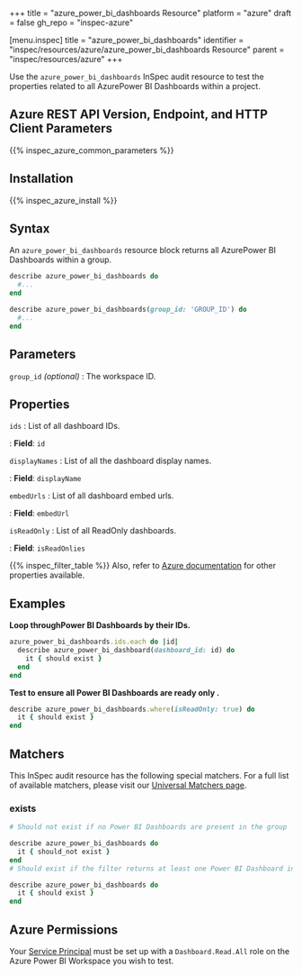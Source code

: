 +++
title = "azure_power_bi_dashboards Resource"
platform = "azure"
draft = false
gh_repo = "inspec-azure"

[menu.inspec]
title = "azure_power_bi_dashboards"
identifier = "inspec/resources/azure/azure_power_bi_dashboards Resource"
parent = "inspec/resources/azure"
+++

Use the `azure_power_bi_dashboards` InSpec audit resource to test the properties related to all AzurePower BI Dashboards within a project.

## Azure REST API Version, Endpoint, and HTTP Client Parameters

{{% inspec_azure_common_parameters %}}

## Installation

{{% inspec_azure_install %}}

## Syntax

An `azure_power_bi_dashboards` resource block returns all AzurePower BI Dashboards within a group.

```ruby
describe azure_power_bi_dashboards do
  #...
end
```

```ruby
describe azure_power_bi_dashboards(group_id: 'GROUP_ID') do
  #...
end
```

## Parameters

`group_id` _(optional)_
: The workspace ID.

## Properties

`ids`
: List of all dashboard IDs.

: **Field**: `id`

`displayNames`
: List of all the dashboard display names.

: **Field**: `displayName`

`embedUrls`
: List of all dashboard embed urls.

: **Field**: `embedUrl`

`isReadOnly`
: List of all ReadOnly dashboards.

: **Field**: `isReadOnlies`


{{% inspec_filter_table %}}
Also, refer to [Azure documentation](https://docs.microsoft.com/en-us/rest/api/power-bi/dashboards/get-dashboards) for other properties available.

## Examples

**Loop throughPower BI Dashboards by their IDs.**

```ruby
azure_power_bi_dashboards.ids.each do |id|
  describe azure_power_bi_dashboard(dashboard_id: id) do
    it { should exist }
  end
end
```

**Test to ensure all Power BI Dashboards are ready only .**

```ruby
describe azure_power_bi_dashboards.where(isReadOnly: true) do
  it { should exist }
end
```

## Matchers

This InSpec audit resource has the following special matchers. For a full list of available matchers, please visit our [Universal Matchers page](https://www.inspec.io/docs/reference/matchers/).

### exists

```ruby
# Should not exist if no Power BI Dashboards are present in the group

describe azure_power_bi_dashboards do
  it { should_not exist }
end
# Should exist if the filter returns at least one Power BI Dashboard in the group

describe azure_power_bi_dashboards do
  it { should exist }
end
```

## Azure Permissions

Your [Service Principal](https://docs.microsoft.com/en-us/azure/azure-resource-manager/resource-group-create-service-principal-portal) must be set up with a `Dashboard.Read.All` role on the Azure Power BI Workspace you wish to test.